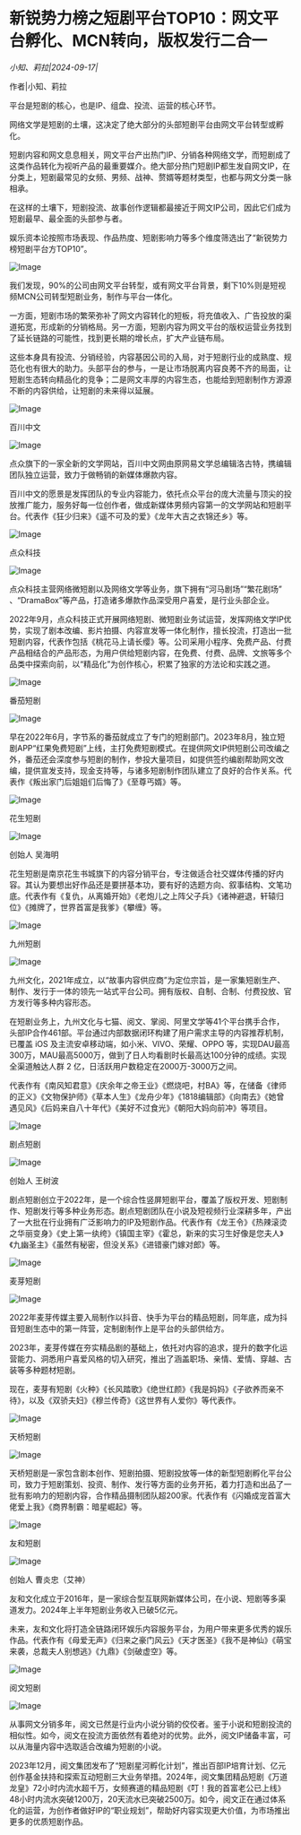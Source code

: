 # 新锐势力榜之短剧平台TOP10：网文平台孵化、MCN转向，版权发行二合一

*小知、莉拉|2024-09-17|*

作者|小知、莉拉

平台是短剧的核心，也是IP、组盘、投流、运营的核心环节。

网络文学是短剧的土壤，这决定了绝大部分的头部短剧平台由网文平台转型或孵化。

短剧内容和网文息息相关，网文平台产出热门IP、分销各种网络文学，而短剧成了这类作品转化为视听产品的最重要媒介。绝大部分热门短剧IP都生发自网文IP，在分类上，短剧最常见的女频、男频、战神、赘婿等题材类型，也都与网文分类一脉相承。

在这样的土壤下，短剧投流、故事创作逻辑都最接近于网文IP公司，因此它们成为短剧最早、最全面的头部参与者。

娱乐资本论按照市场表现、作品热度、短剧影响力等多个维度筛选出了“新锐势力榜短剧平台方TOP10”。

![Image](https://mp.toutiao.com/mp/agw/article_material/open_image/get?code=MDYwZDQ5ZDZiYzNjMDk3YmM5ZTgxYTk5NTdkNDdiZmIsMTcyNjU4NTI0MTc4Ng==)

我们发现，90%的公司由网文平台转型，或有网文平台背景，剩下10%则是短视频MCN公司转型短剧业务，制作与平台一体化。

一方面，短剧市场的繁荣弥补了网文内容转化的短板，将充值收入、广告投放的渠道拓宽，形成新的分销格局。另一方面，短剧内容为网文平台的版权运营业务找到了延长链路的可能性，找到更长期的增长点，扩大产业链布局。

这些本身具有投流、分销经验，内容基因公司的入局，对于短剧行业的成熟度、规范化也有很大的助力。头部平台的参与，一是让市场脱离内容良莠不齐的局面，让短剧生态转向精品化的竞争；二是网文丰厚的内容生态，也能给到短剧制作方源源不断的内容供给，让短剧的未来得以延展。

![Image](https://mp.toutiao.com/mp/agw/article_material/open_image/get?code=ZmJlNjU5Y2M1ZTdkZmNlN2RlNTBlMmE4YTg1YjYyMjksMTcyNjU4NTI0MTc4Ng==)

百川中文

![Image](https://mp.toutiao.com/mp/agw/article_material/open_image/get?code=ZDI2ZjYxMmIzMmViZmQxYmMwYjg2M2U1YjgyMzkzZjYsMTcyNjU4NTI0MTc4Ng==)

点众旗下的一家全新的文学网站，百川中文网由原网易文学总编辑洛古特，携编辑团队独立运营，致力于做畅销的新媒体爆款内容。

百川中文的愿景是发挥团队的专业内容能力，依托点众平台的庞大流量与顶尖的投放推广能力，服务好每一位创作者，做成新媒体男频内容第一的文学网站和短剧平台。代表作《狂少归来》《遥不可及的爱》《龙年大吉之衣锦还乡》等。

![Image](https://mp.toutiao.com/mp/agw/article_material/open_image/get?code=ZThkNmRlMTEyMWI5YjAyNWQxYWIyMjJjZGQ1ZWM2MDksMTcyNjU4NTI0MTc4Ng==)

点众科技

![Image](https://mp.toutiao.com/mp/agw/article_material/open_image/get?code=ZjljZDBhYjRlN2ZkMzUxZGQzMzExMmRjYzdlODRhYmIsMTcyNjU4NTI0MTc4Ng==)

点众科技主营网络微短剧以及网络文学等业务，旗下拥有“河马剧场”“繁花剧场” 、“DramaBox”等产品，打造诸多爆款作品深受用户喜爱，是行业头部企业。

2022年9月，点众科技正式开展网络短剧、微短剧业务试运营，发挥网络文学IP优势，实现了剧本改编、影片拍摄、内容宣发等一体化制作，擅长投流，打造出一批短剧内容，代表作包括《桃花马上请长缨》等。公司采用小程序、免费产品、付费产品相结合的产品形态，为用户供给短剧内容，在免费、付费、品牌、文旅等多个品类中探索向前，以“精品化”为创作核心，积累了独家的方法论和实践之道。

![Image](https://mp.toutiao.com/mp/agw/article_material/open_image/get?code=Njg5M2NmYTE0YmJhYTdjNmJhZTRmMDQ2NmZhODg0OWQsMTcyNjU4NTI0MTc4Nw==)

番茄短剧

![Image](https://mp.toutiao.com/mp/agw/article_material/open_image/get?code=YTlkOGE2MmIyNGQwMWMyYTgzMjI2N2YyMGJlNjE4YjMsMTcyNjU4NTI0MTc4Nw==)

早在2022年6月，字节系的番茄就成立了专门的短剧部门。2023年8月，独立短剧APP“红果免费短剧”上线，主打免费短剧模式。在提供网文IP供短剧公司改编之外，番茄还会深度参与短剧的制作，参投大量项目，如提供签约编剧帮助网文改编，提供宣发支持，现金支持等，与诸多短剧制作团队建立了良好的合作关系。代表作《叛出家门后姐姐们后悔了》《至尊丐婿》等。

![Image](https://mp.toutiao.com/mp/agw/article_material/open_image/get?code=YWVlYTdiOWFjYzQ2ZjQwYzhlYmJiMDAzZTFlN2ZiNmUsMTcyNjU4NTI0MTc4Nw==)

花生短剧

![Image](https://mp.toutiao.com/mp/agw/article_material/open_image/get?code=YWE5MDUzYTI4NmY0NjZlOGRiOTUyODJhZjMzZDMwMzIsMTcyNjU4NTI0MTc4Nw==)

创始人 吴海明

花生短剧是南京花生书城旗下的内容分销平台，专注做适合社交媒体传播的好内容。其认为要想出好作品还是要拼基本功，要有好的选题方向、叙事结构、文笔功底。代表作有《复仇，从离婚开始》《老炮儿之上阵父子兵》《诸神避退，轩辕归位》《摊牌了，世界首富是我爹》《攀缠》等。

![Image](https://mp.toutiao.com/mp/agw/article_material/open_image/get?code=YWY2YjcyOGQwYjlhZTk2NGNmYzBhMDAzNDUyOThjMjksMTcyNjU4NTI0MTc4Nw==)

九州短剧

![Image](https://mp.toutiao.com/mp/agw/article_material/open_image/get?code=MjdjNjk4ZTIyNmU0YmE3MmM5NzE3MTYwNWI4NjQ0OTksMTcyNjU4NTI0MTc4Nw==)

九州文化，2021年成立，以“故事内容供应商”为定位宗旨，是一家集短剧生产、制作、发行于一体的领先一站式平台公司。拥有版权、自制、合制、付费投放、官方发行等多种内容形态。

在短剧业务上，九州文化与七猫、阅文、掌阅、阿里文学等41个平台携手合作， 头部IP合作461部。平台通过内部数据闭环构建了用户需求主导的内容推荐机制，已覆盖 iOS 及主流安卓移动端，如小米、VIVO、荣耀、OPPO 等，实现DAU最高300万，MAU最高5000万，做到了日人均看剧时长最高达100分钟的成绩。实现全渠道触达人群 2 亿，日活跃用户数稳定在2000万-3000万之间。

代表作有《南风知君意》《庆余年之帝王业》《燃烧吧，村BA》等，在储备《律师的正义》《文物保护师》《草本人生》《龙舟少年》《1818编辑部》《向南去》《她曾遇见风》《后妈来自八十年代》《美好不过食光》《朝阳大妈向前冲》等项目。

![Image](https://mp.toutiao.com/mp/agw/article_material/open_image/get?code=ZjIxMDc4MjM4MzdkMWFlYzU4YjhiNGI3NGU2ZDFhNDQsMTcyNjU4NTI0MTc4Nw==)

剧点短剧

![Image](https://mp.toutiao.com/mp/agw/article_material/open_image/get?code=MTQ2Mzc0ZWM5ZjIyMTYyMDU1MjRiMzk5MGUxMzc2ZmYsMTcyNjU4NTI0MTc4Nw==)

创始人 王树波

剧点短剧创立于2022年，是一个综合性竖屏短剧平台，覆盖了版权开发、短剧制作、短剧发行等多种业务形态。剧点短剧团队在小说及短视频行业深耕多年，产出了一大批在行业拥有广泛影响力的IP及短剧作品。代表作有《龙王令》《热辣滚烫之华丽变身》《史上第一纨绔》《镇国主宰》《霍总，新来的实习生好像是您夫人》《九幽圣主》《虽然有秘密，但没关系》《进错豪门嫁对郎》等。

![Image](https://mp.toutiao.com/mp/agw/article_material/open_image/get?code=NjA4YTBjNGM4MzY5ZjM5ZTcxNmRmNDljMjQzNWUzMmYsMTcyNjU4NTI0MTc4Nw==)

麦芽短剧

![Image](https://mp.toutiao.com/mp/agw/article_material/open_image/get?code=MzY3Y2RiOTYwZjE5ZDY5ZjBlNjBhYmQwY2Y5NGZkOTUsMTcyNjU4NTI0MTc4Nw==)

2022年麦芽传媒主要入局制作以抖音、快手为平台的精品短剧，同年底，成为抖音短剧生态中的第一阵营，定制剧制作上是平台的头部供给方。

2023年，麦芽传媒在夯实精品剧的基础上，依托对内容的追求，提升的数字化运营能力、洞悉用户喜爱风格的切入研究，推出了涵盖职场、亲情、爱情、穿越、古装等多种题材短剧。

现在，麦芽有短剧《火种》《长风踏歌》《绝世红颜》《我是妈妈》《子欲养而亲不待》，以及《双骄夫妇》《穆兰传奇》《这世界有人爱你》等代表作。

![Image](https://mp.toutiao.com/mp/agw/article_material/open_image/get?code=Mjk3NTNlMzZmNWZhYmU3NTY2M2JkNTU5MzY3NGI2NDQsMTcyNjU4NTI0MTc4Nw==)

天桥短剧

![Image](https://mp.toutiao.com/mp/agw/article_material/open_image/get?code=NThjY2E1MzhkNjExZGFlNmY2MjkyZWQ4YmYxYTIyZWUsMTcyNjU4NTI0MTc4Nw==)

天桥短剧是一家包含剧本创作、短剧拍摄、短剧投放等一体的新型短剧孵化平台公司，致力于短剧策划、投资、制作、发行等方面的业务开拓，着力打造和出品了一批有影响力的短剧内容，合作精品摄制团队超200家。代表作有《闪婚成宠首富大佬爱上我》《商界制霸：暗星崛起》等。

![Image](https://mp.toutiao.com/mp/agw/article_material/open_image/get?code=YWJlNDJmM2M0Yjc4Zjc0Njg4MDUyY2RjZDNjZjUzZjMsMTcyNjU4NTI0MTc4Nw==)

友和短剧

![Image](https://mp.toutiao.com/mp/agw/article_material/open_image/get?code=NjhmOWE3NWY1NTlhYTgyMDE4NGM1NWNiODc4YjhlOTIsMTcyNjU4NTI0MTc4Nw==)

创始人 曹炎忠（艾神）

友和文化成立于2016年，是一家综合型互联网新媒体公司，在小说、短剧等多渠道发力。2024年上半年短剧业务收入已破5亿元。

未来，友和文化将打造全链路闭环娱乐内容服务平台，为用户带来更多优秀的娱乐作品。代表作有《母爱无声》《归来之豪门风云》《天才医圣》《我不是神仙》《萌宝来袭，总裁夫人别想逃》《九鼎》《剑破虚空》等。

![Image](https://mp.toutiao.com/mp/agw/article_material/open_image/get?code=NGFkMDU0ODk3MTI1MGRiNTNhZGM1ZTlmYTRjZmU1NWUsMTcyNjU4NTI0MTc4Nw==)

阅文短剧

![Image](https://mp.toutiao.com/mp/agw/article_material/open_image/get?code=ZDNjZDVkYzA0MjE5N2MyYjQ5NjYwOTljYjFjNTkzZGMsMTcyNjU4NTI0MTc4Nw==)

从事网文分销多年，阅文已然是行业内小说分销的佼佼者。鉴于小说和短剧投流的相似性。如今，阅文在投流方面依然有着绝对的优势。此外，阅文IP储备丰富，可以从海量内容中选取适合改编为短剧的小说。

2023年12月，阅文集团发布了“短剧星河孵化计划”，推出百部IP培育计划、亿元创作基金扶持和探索互动短剧三大业务举措。2024年，阅文集团精品短剧《万道龙皇》72小时内流水超千万，女频赛道的精品短剧《叮！我的首富老公已上线》48小时内流水突破1200万，20天流水已突破2500万。如今，阅文正在通过体系化的运营，为创作者做好IP的“职业规划”，帮助好内容实现更大价值，为市场推出更多的优质短剧作品。

